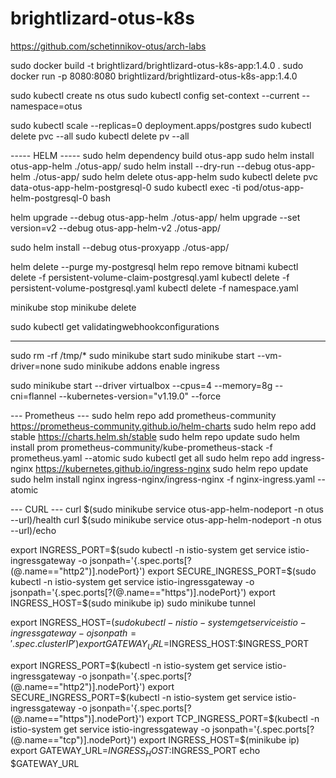 # brightlizard-otus-k8s
https://github.com/schetinnikov-otus/arch-labs

sudo docker build -t brightlizard/brightlizard-otus-k8s-app:1.4.0 .
sudo docker run -p 8080:8080 brightlizard/brightlizard-otus-k8s-app:1.4.0

sudo kubectl create ns otus
sudo kubectl config set-context --current --namespace=otus

sudo kubectl scale --replicas=0 deployment.apps/postgres
sudo kubectl delete pvc --all
sudo kubectl delete pv --all


----- HELM -----
sudo helm dependency build otus-app
sudo helm install otus-app-helm ./otus-app/
sudo helm install --dry-run --debug otus-app-helm ./otus-app/
sudo helm delete otus-app-helm
sudo kubectl delete pvc data-otus-app-helm-postgresql-0
sudo kubectl exec -ti pod/otus-app-helm-postgresql-0 bash

helm upgrade --debug otus-app-helm ./otus-app/
helm upgrade --set version=v2 --debug otus-app-helm-v2 ./otus-app/

sudo helm install --debug otus-proxyapp ./otus-app/


helm delete --purge my-postgresql
helm repo remove bitnami
kubectl delete -f persistent-volume-claim-postgresql.yaml
kubectl delete -f persistent-volume-postgresql.yaml
kubectl delete -f namespace.yaml

minikube stop
minikube delete

sudo kubectl get validatingwebhookconfigurations

-----------
sudo rm -rf /tmp/*
sudo minikube start
sudo minikube start --vm-driver=none
sudo minikube addons enable ingress


sudo minikube start --driver virtualbox --cpus=4 --memory=8g --cni=flannel --kubernetes-version="v1.19.0" --force

--- Prometheus ---
sudo helm repo add prometheus-community https://prometheus-community.github.io/helm-charts
sudo helm repo add stable https://charts.helm.sh/stable
sudo helm repo update
sudo helm install prom prometheus-community/kube-prometheus-stack -f prometheus.yaml --atomic
sudo kubectl get all
sudo helm repo add ingress-nginx https://kubernetes.github.io/ingress-nginx
sudo helm repo update
sudo helm install nginx ingress-nginx/ingress-nginx -f nginx-ingress.yaml --atomic


--- CURL ---
curl $(sudo minikube service otus-app-helm-nodeport -n otus --url)/health
curl $(sudo minikube service otus-app-helm-nodeport -n otus --url)/echo

export INGRESS_PORT=$(sudo kubectl -n istio-system get service istio-ingressgateway -o jsonpath='{.spec.ports[?(@.name=="http2")].nodePort}')
export SECURE_INGRESS_PORT=$(sudo kubectl -n istio-system get service istio-ingressgateway -o jsonpath='{.spec.ports[?(@.name=="https")].nodePort}')
export INGRESS_HOST=$(sudo minikube ip)
sudo minikube tunnel

export INGRESS_HOST=$(sudo kubectl -n istio-system get service istio-ingressgateway -o jsonpath='{.spec.clusterIP}')
export GATEWAY_URL=$INGRESS_HOST:$INGRESS_PORT

export INGRESS_PORT=$(kubectl -n istio-system get service istio-ingressgateway -o jsonpath='{.spec.ports[?(@.name=="http2")].nodePort}')
export SECURE_INGRESS_PORT=$(kubectl -n istio-system get service istio-ingressgateway -o jsonpath='{.spec.ports[?(@.name=="https")].nodePort}')
export TCP_INGRESS_PORT=$(kubectl -n istio-system get service istio-ingressgateway -o jsonpath='{.spec.ports[?(@.name=="tcp")].nodePort}')
export INGRESS_HOST=$(minikube ip)
export GATEWAY_URL=$INGRESS_HOST:$INGRESS_PORT
echo $GATEWAY_URL